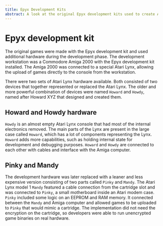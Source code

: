 ```yaml
---
title: Epyx Development Kits
abstract: A look at the original Epyx development kits used to create Atari Lynx games using official hardware and tools from Epyx and Atari.
---
```


# Epyx development kit
The original games were made with the Epyx development kit and used additional hardware during the development phase. The development workstation was a Commodore Amiga 2000 with the Epyx development kit installed. The Amiga 2000 was connected to a special Atari Lynx, allowing the upload of games directly to the console from the workstation. 

There were two sets of Atari Lynx hardware available. Both consisted of two devices that together represented or replaced the Atari Lynx. The older and more powerful combination of devices were named `Howard` and `Howdy`, named after Howard XYZ that designed and created them. 

## Howard and Howdy hardware
`Howdy` is an almost empty Atari Lynx console that had most of the internal electronics removed. The main parts of the Lynx are present in the large case called `Howard`, which has a lot of components representing the Lynx. `Howard` adds more capabilities, such as holding internal state for development and debugging purposes. `Howard` and `Howdy` are connected to each other with cables and interface with the Amiga computer.

## Pinky and Mandy
The development hardware was later replaced with a leaner and less expensive version consisting of two parts called `Pinky` and `Mandy`. The Atari Lynx model 1 `Mandy` featured a cable connection from the cartridge slot and was connected to `Pinky`, a small motherboard inside an Atari modem case. `Pinky` included some logic on an EEPROM and RAM memory. It connected between the `Mandy` and Amiga computer and allowed games to be uploaded to `Pinky` that would mimic a cartridge. The implementation did not need the encryption on the cartridge, so developers were able to run unencrypted game binaries on real hardware.